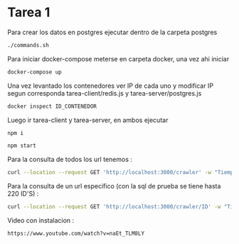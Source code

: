 # Tarea 1
Para crear los datos en postgres ejecutar dentro de la carpeta postgres
```sh
./commands.sh
```

Para iniciar docker-compose meterse en carpeta docker, una vez ahi iniciar 
```sh
docker-compose up
```

Una vez levantado los contenedores ver IP de cada uno y modificar IP segun corresponda tarea-client/redis.js y tarea-server/postgres.js
```sh
docker inspect ID_CONTENEDOR
```

Luego ir tarea-client y tarea-server, en ambos ejecutar
```sh
npm i
```
```sh
npm start
```

Para la consulta de todos los url tenemos :
```sh
curl --location --request GET 'http://localhost:3000/crawler' -w "Tiempo: %{time_starttransfer} segundos\n"
```

Para la consulta de un url especifico (con la sql de prueba se tiene hasta 220 ID'S) :
```sh
curl --location --request GET 'http://localhost:3000/crawler/ID' -w "Tiempo: %{time_starttransfer} segundos\n"
```

Video con instalacion : 
```sh
https://www.youtube.com/watch?v=naEt_TLM8LY
```
